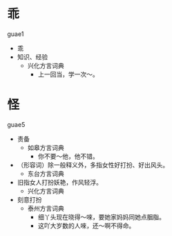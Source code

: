 # 乖
guae1
+ 乖
+ 知识、经验
  * 兴化方言词典
    - 上一回当，学一次～。

# 怪
guae5
+ 责备
  * 如皋方言词典
    - 你不要～他，他不错。
+ （形容词）除一般释义外，多指女性好打扮、好出风头。
  * 东台方言词典
+ 旧指女人打扮妖艳，作风轻浮。
  * 兴化方言词典
+ 刻意打扮
  * 泰州方言词典
    - 细丫头现在晓得～唻，要她家妈妈同她点胭脂。
    - 这吖大岁数的人唻，还～啊不得命。
